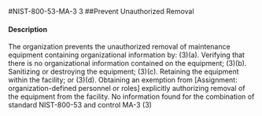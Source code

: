 #NIST-800-53-MA-3 3
##Prevent Unauthorized Removal
#### Description
The organization prevents the unauthorized removal of maintenance equipment containing organizational information by:
   (3)(a).  Verifying that there is no organizational information contained on the equipment;
   (3)(b).  Sanitizing or destroying the equipment;
   (3)(c).  Retaining the equipment within the facility; or
   (3)(d).  Obtaining an exemption from [Assignment: organization-defined personnel or roles] explicitly authorizing removal of the equipment from the facility.
No information found for the combination of standard NIST-800-53 and control MA-3 (3)
